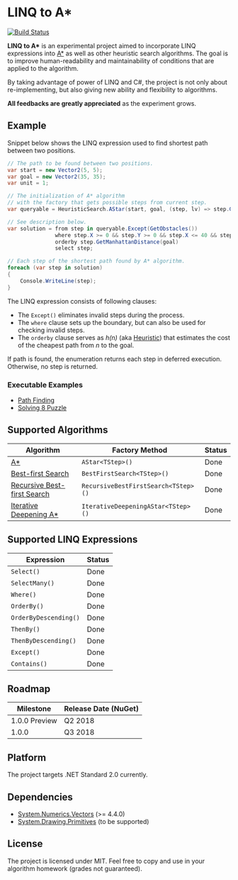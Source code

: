 # LINQ to A\*

[![Build Status](https://travis-ci.org/rvhuang/linq-to-astar.svg?branch=master)](https://travis-ci.org/rvhuang/linq-to-astar)

**LINQ to A\*** is an experimental project aimed to incorporate LINQ expressions into [A\*](https://en.wikipedia.org/wiki/A*_search_algorithm) as well as other heuristic search algorithms. The goal is to improve human-readability and maintainability of conditions that are applied to the algorithm.

By taking advantage of power of LINQ and C#, the project is not only about re-implementing, but also giving new ability and flexibility to algorithms.

**All feedbacks are greatly appreciated** as the experiment grows.

## Example

Snippet below shows the LINQ expression used to find shortest path between two positions.

```csharp
// The path to be found between two positions.
var start = new Vector2(5, 5);
var goal = new Vector2(35, 35);
var unit = 1;

// The initialization of A* algorithm
// with the factory that gets possible steps from current step.
var queryable = HeuristicSearch.AStar(start, goal, (step, lv) => step.GetFourDirections(unit));

// See description below.
var solution = from step in queryable.Except(GetObstacles())
               where step.X >= 0 && step.Y >= 0 && step.X <= 40 && step.Y <= 40
               orderby step.GetManhattanDistance(goal)
               select step;

// Each step of the shortest path found by A* algorithm.
foreach (var step in solution)
{
    Console.WriteLine(step);
}
```

The LINQ expression consists of following clauses:

* The `Except()` eliminates invalid steps during the process.
* The `where` clause sets up the boundary, but can also be used for checking invalid steps.
* The `orderby` clause serves as *h(n)* (aka [Heuristic](https://en.wikipedia.org/wiki/Heuristic)) that estimates the cost of the cheapest path from *n* to the goal.

If path is found, the enumeration returns each step in deferred execution. Otherwise, no step is returned.

### Executable Examples

* [Path Finding](src/LinqToAStar.Example.PathFinding/) 
* [Solving 8 Puzzle](src/LinqToAStar.Example.EightPuzzle/)

## Supported Algorithms

|Algorithm|Factory Method|Status|
|----------|----------|----------|
|[A\*](https://en.wikipedia.org/wiki/A*_search_algorithm)|`AStar<TStep>()`|Done|
|[Best-first Search](https://en.wikipedia.org/wiki/Best-first_search)|`BestFirstSearch<TStep>()`|Done|
|[Recursive Best-first Search](http://cs.gettysburg.edu/~tneller/papers/talks/RBFS_Example.htm)|`RecursiveBestFirstSearch<TStep>()`|Done|
|[Iterative Deepening A\*](https://en.wikipedia.org/wiki/Iterative_deepening_A*)|`IterativeDeepeningAStar<TStep>()`|Done|

## Supported LINQ Expressions

|Expression|Status|
|----------|----------|
|`Select()`|Done|
|`SelectMany()`|Done|
|`Where()`|Done|
|`OrderBy()`|Done|
|`OrderByDescending()`|Done|
|`ThenBy()`|Done|
|`ThenByDescending()`|Done|
|`Except()`|Done|
|`Contains()`|Done|

## Roadmap

|Milestone|Release Date (NuGet)|
|----------|----------|
|1.0.0 Preview|Q2 2018|
|1.0.0|Q3 2018|

## Platform

The project targets .NET Standard 2.0 currently.

## Dependencies

* [System.Numerics.Vectors](https://www.nuget.org/packages/System.Numerics.Vectors/) (>= 4.4.0)
* [System.Drawing.Primitives](https://www.nuget.org/packages/System.Drawing.Primitives/) (to be supported)

## License

The project is licensed under MIT. Feel free to copy and use in your algorithm homework (grades not guaranteed).
